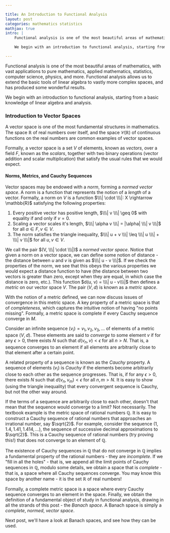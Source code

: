 ```yaml
---

title: An Introduction to Functional Analysis
layout: post
categories: mathematics statistics
mathjax: true
intro: |
    Functional analysis is one of the most beautiful areas of mathematics, with vast applications to pure mathematics, applied mathematics, statistics, computer science, physics, and more.  Functional analysis allows us to extend the basic tools of linear algebra to vastly more complex spaces, and has produced some wonderful results.

    We begin with an introduction to functional analysis, starting from a basic knowledge of linear algebra and analysis.

---
```


Functional analysis is one of the most beautiful areas of mathematics, with vast applications to pure mathematics, applied mathematics, statistics, computer science, physics, and more.  Functional analysis allows us to extend the basic tools of linear algebra to vastly more complex spaces, and has produced some wonderful results.

We begin with an introduction to functional analysis, starting from a basic knowledge of linear algebra and analysis.

### Introduction to Vector Spaces

A vector space is one of the most fundamental structures in mathematics.  The space $\mathbb{R}$ of real numbers over itself, and the space $\mathcal{C}(\mathbb{R})$ of continuous functions on the real numbers are common examples of vector spaces.  

Formally, a vector space is a set $V$ of elements, known as *vectors*, over a field $F$, known as the *scalars*, together with two binary operations (vector addition and scalar multiplication) that satisfy the usual rules that we would expect.  

#### Norms, Metrics, and Cauchy Sequences

Vector spaces may be endowed with a *norm*, forming a *normed vector space*.  A norm is a function that represents the notion of a *length* of a vector.  Formally, a norm on $V$ is a function $\\\| \cdot \\\|: X \rightarrow \mathbb{R}$ satisfying the following properties:

1. Every positive vector has positive length, $\\\| v \\\| \geq 0$ with equality if and only if $v = 0$. 
2. Scaling a vector scales it's length, $\\\| \alpha v \\\| = |\alpha| \\\| v \\\|$ for all $\alpha \in F, v \in V$.
3. The norm satisfies the triangle inequality, $\\\| u + v \\\| \leq \\\| u \\\| + \\\| v \\\|$ for all $u, v \in V$.

We call the pair $(V, \\\| \cdot \\\|)$ a *normed vector space*.  Notice that given a norm on a vector space, we can define some notion of distance - the distance between $u$ and $v$ is given as $\\\| u - v \\\|$. If we check the properties of the norm, we see that this obeys the various properties we would expect a distance function to have (the distance between two vectors is greater than zero, except when they are equal, in which case the distance is zero, etc.).  This function $d(u, v) = \\\| u - v\\\|$ then defines a *metric* on our vector space $V$.  The pair $(V, d)$ is known as a *metric space*.  

With the notion of a metric defined, we can now discuss issues of convergence in this metric space.  A key property of a metric space is that of *completeness*, which captures the intuitive notion of having "no points missing".  Formally, a metric space is complete if every Cauchy sequence converge in $M$. 

Consider an infinite sequence $(v_i) = v_1, v_2, v_3, \dots$ of elements of a metric space $(V, d)$.  These elements are said to *converge* to some element $v$ if for any $\epsilon > 0$, there exists $N$ such that $d(v_n, v) < \epsilon$ for all $n > N$.  That is, a sequence converges to an element if all elements are arbitrarily close to that element after a certain point.

A related property of a sequence is known as the *Cauchy* property.  A sequence of elements $(v_i)$ is *Cauchy* if the elements become arbitrarily close to each other as the sequence progresses.  That is, if for any $\epsilon > 0$, there exists $N$ such that $d(v_n, v_m) < \epsilon$ for all $n, m > N$.  It is easy to show (using the triangle inequality) that every convergent sequence is Cauchy, but not the other way around.

If the terms of a sequence are arbitrarily close to each other, doesn't that mean that the sequence would converge to a limit?  Not necessarily.  The textbook example is the metric space of rational numbers $\mathbb{Q}$.  It is easy to construct a Cauchy sequence of rational numbers that approaches an irrational number, say $\sqrt{2}$.  For example, consider the sequence $(1, 1.4, 1.41, 1.414, \dots)$, the sequence of successive decimal approximations to $\sqrt{2}$.  This is a Cauchy sequence of rational numbers (try proving this!) that does not converge to an element of $\mathbb{Q}$.

The existence of Cauchy sequences in $\mathbb{Q}$ that do not converge in $\mathbb{Q}$ implies a fundamental property of the rational numbers - they are *incomplete*.  If we "fill in all the holes" - that is, we append all the limit points of Cauchy sequences in $\mathbb{Q}$, modulo some details, we obtain a space that is *complete* - that is, a space where all Cauchy sequences converge.  You may know this space by another name - it is the set $\mathbb{R}$ of real numbers!

Formally, a complete metric space is a space where every Cauchy sequence converges to an element in the space.  Finally, we obtain the definition of a fundamental object of study in functional analysis, drawing in all the strands of this post - the *Banach space*.  A Banach space is simply a *complete*, *normed*, *vector space*.

Next post, we'll have a look at Banach spaces, and see how they can be used.
